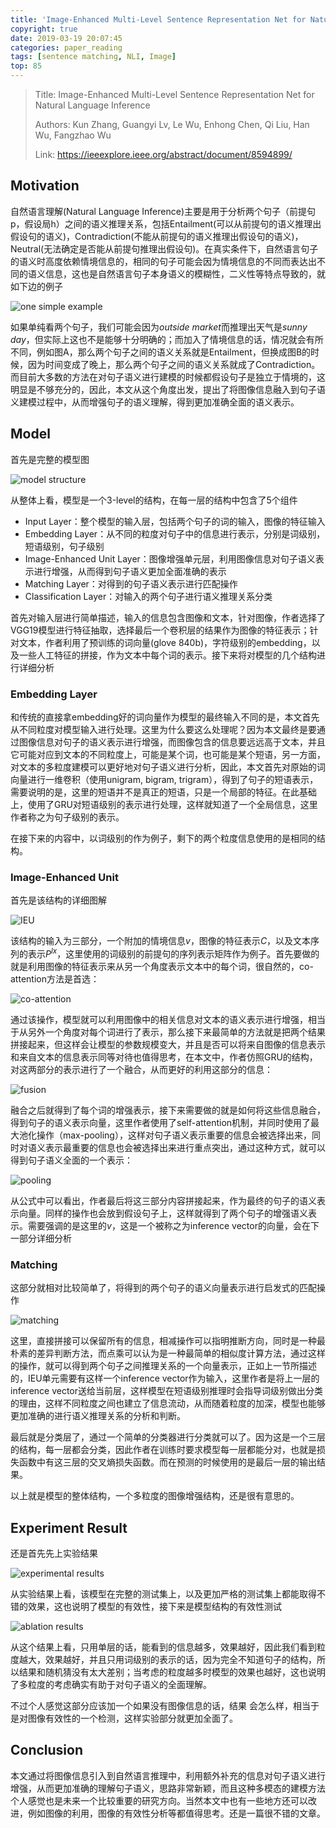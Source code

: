 ```yaml
---
title: 'Image-Enhanced Multi-Level Sentence Representation Net for Natural Language Inference'
copyright: true
date: 2019-03-19 20:07:45
categories: paper_reading
tags: [sentence matching, NLI, Image]
top: 85
---
```


> Title: Image-Enhanced Multi-Level Sentence Representation Net for Natural Language Inference
>
> Authors: Kun Zhang, Guangyi Lv, Le Wu, Enhong Chen, Qi Liu, Han Wu, Fangzhao Wu
>
> Link: https://ieeexplore.ieee.org/abstract/document/8594899/

## Motivation

自然语言理解(Natural Language Inference)主要是用于分析两个句子（前提句p，假设局h）之间的语义推理关系，包括Entailment(可以从前提句的语义推理出假设句的语义)，Contradiction(不能从前提句的语义推理出假设句的语义)，Neutral(无法确定是否能从前提句推理出假设句)。在真实条件下，自然语言句子的语义时高度依赖情境信息的，相同的句子可能会因为情境信息的不同而表达出不同的语义信息，这也是自然语言句子本身语义的模糊性，二义性等特点导致的，就如下边的例子

![one simple example](2019-03-19/2019-03-21-1.JPG)

如果单纯看两个句子，我们可能会因为*outside market*而推理出天气是*sunny day*，但实际上这也不是能够十分明确的；而加入了情境信息的话，情况就会有所不同，例如图A，那么两个句子之间的语义关系就是Entailment，但换成图B的时候，因为时间变成了晚上，那么两个句子之间的语义关系就成了Contradiction。而目前大多数的方法在对句子语义进行建模的时候都假设句子是独立于情境的，这明显是不够充分的，因此，本文从这个角度出发，提出了将图像信息融入到句子语义建模过程中，从而增强句子的语义理解，得到更加准确全面的语义表示。

## Model

首先是完整的模型图

![model structure](2019-03-19/2019-03-21-2.JPG)

从整体上看，模型是一个3-level的结构，在每一层的结构中包含了5个组件

- Input Layer：整个模型的输入层，包括两个句子的词的输入，图像的特征输入
- Embedding Layer：从不同的粒度对句子中的信息进行表示，分别是词级别，短语级别，句子级别
- Image-Enhanced Unit Layer：图像增强单元层，利用图像信息对句子语义表示进行增强，从而得到句子语义更加全面准确的表示
- Matching Layer：对得到的句子语义表示进行匹配操作
- Classification Layer：对输入的两个句子进行语义推理关系分类

首先对输入层进行简单描述，输入的信息包含图像和文本，针对图像，作者选择了VGG19模型进行特征抽取，选择最后一个卷积层的结果作为图像的特征表示；针对文本，作者利用了预训练的词向量(glove 840b)，字符级别的embedding，以及一些人工特征的拼接，作为文本中每个词的表示。接下来将对模型的几个结构进行详细分析

### Embedding Layer

和传统的直接拿embedding好的词向量作为模型的最终输入不同的是，本文首先从不同粒度对模型输入进行处理。这里为什么要这么处理呢？因为本文最终是要通过图像信息对句子的语义表示进行增强，而图像包含的信息要远远高于文本，并且它可能对应到文本的不同粒度上，可能是某个词，也可能是某个短语，另一方面，对文本的多粒度建模可以更好地对句子语义进行分析，因此，本文首先对原始的词向量进行一维卷积（使用unigram, bigram, trigram），得到了句子的短语表示，需要说明的是，这里的短语并不是真正的短语，只是一个局部的特征。在此基础上，使用了GRU对短语级别的表示进行处理，这样就知道了一个全局信息，这里作者称之为句子级别的表示。

在接下来的内容中，以词级别的作为例子，剩下的两个粒度信息使用的是相同的结构。

### Image-Enhanced Unit

首先是该结构的详细图解

![IEU](2019-03-19/2019-03-21-3.JPG)

该结构的输入为三部分，一个附加的情境信息$v$，图像的特征表示$C$，以及文本序列的表示$P^{lx}$，这里使用的词级别的前提句的序列表示矩阵作为例子。首先要做的就是利用图像的特征表示来从另一个角度表示文本中的每个词，很自然的，co-attention方法是首选：

![co-attention](2019-03-19/2019-03-21-4.JPG)

通过该操作，模型就可以利用图像中的相关信息对文本的语义表示进行增强，相当于从另外一个角度对每个词进行了表示，那么接下来最简单的方法就是把两个结果拼接起来，但这样会让模型的参数规模变大，并且是否可以将来自图像的信息表示和来自文本的信息表示同等对待也值得思考，在本文中，作者仿照GRU的结构，对这两部分的表示进行了一个融合，从而更好的利用这部分的信息：

![fusion](2019-03-19/2019-03-21-5.JPG)

融合之后就得到了每个词的增强表示，接下来需要做的就是如何将这些信息融合，得到句子的语义表示向量，这里作者使用了self-attention机制，并同时使用了最大池化操作（max-pooling），这样对句子语义表示重要的信息会被选择出来，同时对语义表示最重要的信息也会被选择出来进行重点突出，通过这种方式，就可以得到句子语义全面的一个表示：

![pooling](2019-03-19/2019-03-21-6.JPG)

从公式中可以看出，作者最后将这三部分内容拼接起来，作为最终的句子的语义表示向量。同样的操作也会放到假设句子上，这样就得到了两个句子的增强语义表示。需要强调的是这里的$v$，这是一个被称之为inference vector的向量，会在下一部分详细分析

### Matching

这部分就相对比较简单了，将得到的两个句子的语义向量表示进行启发式的匹配操作

![matching](2019-03-19/2019-03-21-7.JPG)

这里，直接拼接可以保留所有的信息，相减操作可以指明推断方向，同时是一种最朴素的差异判断方法，而点乘可以认为是一种最简单的相似度计算方法，通过这样的操作，就可以得到两个句子之间推理关系的一个向量表示，正如上一节所描述的，IEU单元需要有这样一个inference vector作为输入，这里作者是将上一层的inference vector送给当前层，这样模型在短语级别推理时会指导词级别做出分类的理由，这样不同粒度之间也建立了信息流动，从而随着粒度的加深，模型也能够更加准确的进行语义推理关系的分析和判断。

最后就是分类层了，通过一个简单的分类器进行分类就可以了。因为这是一个三层的结构，每一层都会分类，因此作者在训练时要求模型每一层都能分对，也就是损失函数中有这三层的交叉熵损失函数。而在预测的时候使用的是最后一层的输出结果。

以上就是模型的整体结构，一个多粒度的图像增强结构，还是很有意思的。

## Experiment Result

还是首先先上实验结果

![experimental results](2019-03-19/2019-03-21-8.JPG)

从实验结果上看，该模型在完整的测试集上，以及更加严格的测试集上都能取得不错的效果，这也说明了模型的有效性，接下来是模型结构的有效性测试

![ablation results](2019-03-19/2019-03-21-9.JPG)

从这个结果上看，只用单层的话，能看到的信息越多，效果越好，因此我们看到粒度越大，效果越好，并且只用词级别的表示的话，因为完全不知道句子的结构，所以结果和随机猜没有太大差别；当考虑的粒度越多时模型的效果也越好，这也说明了多粒度的考虑确实有助于对句子语义的全面理解。

不过个人感觉这部分应该加一个如果没有图像信息的话，结果 会怎么样，相当于是对图像有效性的一个检测，这样实验部分就更加全面了。

## Conclusion

本文通过将图像信息引入到自然语言推理中，利用额外补充的信息对句子语义进行增强，从而更加准确的理解句子语义，思路非常新颖，而且这种多模态的建模方法个人感觉也是未来一个比较重要的研究方向。当然本文中也有一些地方还可以改进，例如图像的利用，图像的有效性分析等都值得思考。还是一篇很不错的文章。